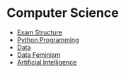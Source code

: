 # Computer Science

- [Exam Structure]()
- [Python Programming]()
- [Data]()
- [Data Feminism]()
- [Artificial Intelligence]()